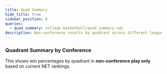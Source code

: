 ```yaml
---
title: Quad Summary
hide_title: true
sidebar_position: 8
queries: 
  - quad_summary: college-basketball/quad_summary.sql
description: Non-conference results by quadrant across different leagues.
---
```


### Quadrant Summary by Conference

This shows win percentages by quadrant in **non-conference play only** based on current NET rankings.

<DataTable data={quad_summary} rows=all search=true>
  <Column id=conf title="League"/>
  <Column id=q1_games title="G" colGroup="Quad 1"/>
  <Column id=q1_win_pct fmt=pct1 contentType=bar barColor=#c3f6c3 backgroundColor=#fbb0a9 title="Win %" colGroup="Quad 1"/>
  <Column id=q2_games title="G" colGroup="Quad 2"/>
  <Column id=q2_win_pct fmt=pct1 contentType=bar barColor=#c3f6c3 backgroundColor=#fbb0a9 title="Win %" colGroup="Quad 2"/>
  <Column id=q3_games title="G" colGroup="Quad 3"/>
  <Column id=q3_win_pct fmt=pct1 contentType=bar barColor=#c3f6c3 backgroundColor=#fbb0a9 title="Win %" colGroup="Quad 3"/>
  <Column id=q4_games title="G" colGroup="Quad 4"/>
  <Column id=q4_win_pct fmt=pct1 contentType=bar barColor=#c3f6c3 backgroundColor=#fbb0a9 title="Win %" colGroup="Quad 4"/>
</DataTable>